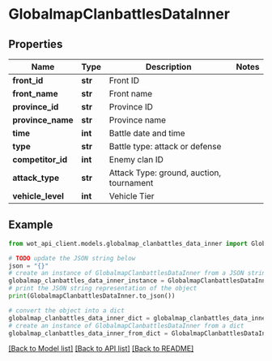 # GlobalmapClanbattlesDataInner


## Properties

Name | Type | Description | Notes
------------ | ------------- | ------------- | -------------
**front_id** | **str** | Front ID | 
**front_name** | **str** | Front name | 
**province_id** | **str** | Province ID | 
**province_name** | **str** | Province name | 
**time** | **int** | Battle date and time | 
**type** | **str** | Battle type: attack or defense | 
**competitor_id** | **int** | Enemy clan ID | 
**attack_type** | **str** | Attack Type: ground, auction, tournament | 
**vehicle_level** | **int** | Vehicle Tier | 

## Example

```python
from wot_api_client.models.globalmap_clanbattles_data_inner import GlobalmapClanbattlesDataInner

# TODO update the JSON string below
json = "{}"
# create an instance of GlobalmapClanbattlesDataInner from a JSON string
globalmap_clanbattles_data_inner_instance = GlobalmapClanbattlesDataInner.from_json(json)
# print the JSON string representation of the object
print(GlobalmapClanbattlesDataInner.to_json())

# convert the object into a dict
globalmap_clanbattles_data_inner_dict = globalmap_clanbattles_data_inner_instance.to_dict()
# create an instance of GlobalmapClanbattlesDataInner from a dict
globalmap_clanbattles_data_inner_from_dict = GlobalmapClanbattlesDataInner.from_dict(globalmap_clanbattles_data_inner_dict)
```
[[Back to Model list]](../README.md#documentation-for-models) [[Back to API list]](../README.md#documentation-for-api-endpoints) [[Back to README]](../README.md)


